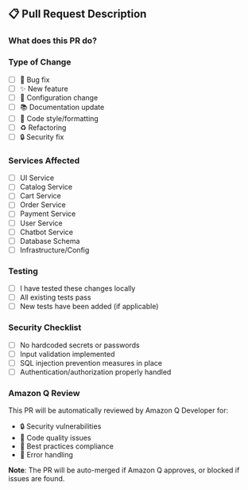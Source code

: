 ## 📋 Pull Request Description

### What does this PR do?
<!-- Describe the changes in this PR -->

### Type of Change
- [ ] 🐛 Bug fix
- [ ] ✨ New feature
- [ ] 🔧 Configuration change
- [ ] 📚 Documentation update
- [ ] 🎨 Code style/formatting
- [ ] ♻️ Refactoring
- [ ] 🔒 Security fix

### Services Affected
- [ ] UI Service
- [ ] Catalog Service
- [ ] Cart Service
- [ ] Order Service
- [ ] Payment Service
- [ ] User Service
- [ ] Chatbot Service
- [ ] Database Schema
- [ ] Infrastructure/Config

### Testing
- [ ] I have tested these changes locally
- [ ] All existing tests pass
- [ ] New tests have been added (if applicable)

### Security Checklist
- [ ] No hardcoded secrets or passwords
- [ ] Input validation implemented
- [ ] SQL injection prevention measures in place
- [ ] Authentication/authorization properly handled

### Amazon Q Review
This PR will be automatically reviewed by Amazon Q Developer for:
- 🔒 Security vulnerabilities
- 🎯 Code quality issues
- 📝 Best practices compliance
- 🚨 Error handling

**Note**: The PR will be auto-merged if Amazon Q approves, or blocked if issues are found.
